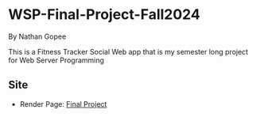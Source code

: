 # WSP-Final-Project-Fall2024
By Nathan Gopee

This is a Fitness Tracker Social Web app that is my semester long project for Web Server Programming


## Site
- Render Page: [Final Project](https://wsp-final-project-fall2024-cmjr.onrender.com/)
